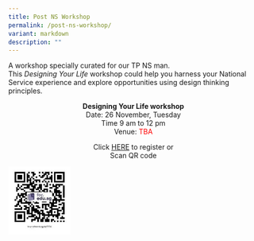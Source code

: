 ```yaml
---
title: Post NS Workshop
permalink: /post-ns-workshop/
variant: markdown
description: ""
---
```

<p>A workshop specially curated for our TP NS man.
<br>This <em>Designing Your Life</em> workshop could help you harness your National
Service experience and explore opportunities using design thinking principles.</p>
<span class="center-text">
<p><strong>Designing Your Life workshop</strong>
<br>Date: 26 November, Tuesday
<br>Time 9 am to 12 pm
	<br>Venue: <span style="color:red;">TBA</span></p>
<p>Click <a href="https://form.gov.sg/66a3104840b15fac84cc9134" rel="noopener noreferrer nofollow" target="_blank"><u>HERE</u></a> to
register or
<br>Scan QR code</p></span>
<div class="isomer-image-wrapper">
<img style="width: 25%;" height="auto" width="100%" alt="" src="/images/2024/post_ns_workshopp_QR.jpg">
</div>

<style>
	.center-text p {
	text-align:center;
	}
	</style>